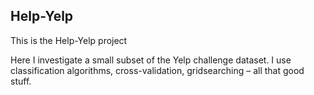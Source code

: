 ## Help-Yelp

This is the Help-Yelp project

Here  I investigate a small subset of the Yelp challenge dataset. I use classification algorithms, cross-validation, gridsearching – all that good stuff.
